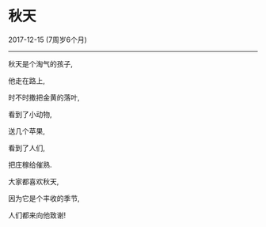 # 秋天

2017-12-15 (7周岁6个月)

---

秋天是个淘气的孩子,

他走在路上,

时不时撒把金黄的落叶,

看到了小动物,

送几个苹果,

看到了人们,

把庄稼给催熟.

大家都喜欢秋天,

因为它是个丰收的季节,

人们都来向他致谢!
